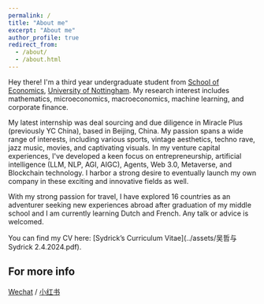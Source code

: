 ```yaml
---
permalink: /
title: "About me"
excerpt: "About me"
author_profile: true
redirect_from: 
  - /about/
  - /about.html
---
```


Hey there! I'm a third year undergraduate student from [School of Economics](https://www.nottingham.edu.cn/en/humanities-and-social-sciences/schools-and-department/economics/home.aspx), [University of Nottingham](https://www.nottingham.edu.cn/). My research interest includes mathematics, microeconomics, macroeconomics, machine learning, and corporate finance.

My latest internship was deal sourcing and due diligence in Miracle Plus (previously YC China), based in Beijing, China. My passion spans a wide range of interests, including various sports, vintage aesthetics, techno rave, jazz music, movies, and captivating visuals. In my venture capital experiences, I've developed a keen focus on entrepreneurship, artificial intelligence (LLM, NLP, AGI, AIGC), Agents, Web 3.0, Metaverse, and Blockchain technology. I harbor a strong desire to eventually launch my own company in these exciting and innovative fields as well.

With my strong passion for travel, I have explored 16 countries as an adventurer seeking new experiences abroad after graduation of my middle school and I am currently learning Dutch and French. Any talk or advice is welcomed.

You can find my CV here: [Sydrick’s Curriculum Vitae](../assets/吴哲与 Sydrick 2.4.2024.pdf).

For more info
------
[Wechat](images/wechat.pdf) / [小红书](https://www.xiaohongshu.com/user/profile/5f9c79860000000001009d96?xhsshare=CopyLink&appuid=5f9c79860000000001009d96&apptime=1707038767)
